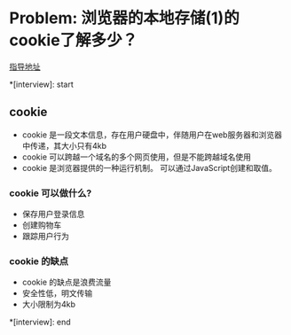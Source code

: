 # Problem: 浏览器的本地存储(1)的cookie了解多少？

[指导地址](https://segmentfault.com/a/1190000004743454)

*[interview]: start

## cookie 
- cookie 是一段文本信息，存在用户硬盘中，伴随用户在web服务器和浏览器中传递，其大小只有4kb
- cookie 可以跨越一个域名的多个网页使用，但是不能跨越域名使用
- cookie 是浏览器提供的一种运行机制。 可以通过JavaScript创建和取值。

### cookie 可以做什么?
- 保存用户登录信息
- 创建购物车
- 跟踪用户行为

### cookie 的缺点
- cookie 的缺点是浪费流量
- 安全性低，明文传输
- 大小限制为4kb

*[interview]: end
